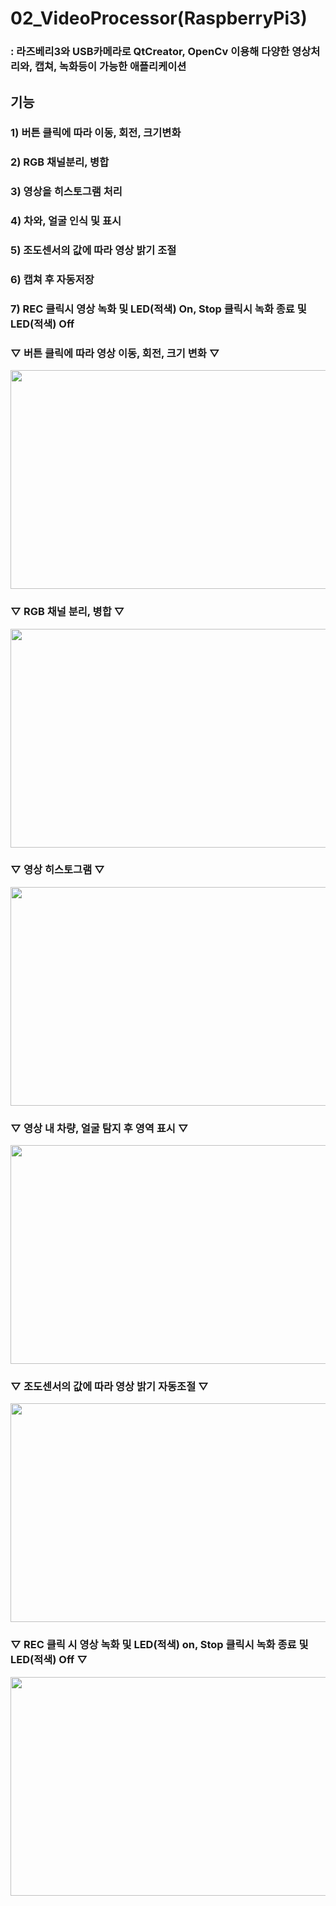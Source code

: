 # 02_VideoProcessor(RaspberryPi3) 
### : 라즈베리3와 USB카메라로 QtCreator, OpenCv 이용해 다양한 영상처리와, 캡쳐, 녹화등이 가능한 애플리케이션

## 기능
### 1) 버튼 클릭에 따라 이동, 회전, 크기변화
### 2) RGB 채널분리, 병합
### 3) 영상을 히스토그램 처리
### 4) 차와, 얼굴 인식 및 표시
### 5) 조도센서의 값에 따라 영상 밝기 조절 
### 6) 캡쳐 후 자동저장
### 7) REC 클릭시 영상 녹화 및 LED(적색) On, Stop 클릭시 녹화 종료 및 LED(적색) Off

### ▽ 버튼 클릭에 따라 영상 이동, 회전, 크기 변화 ▽
<img src=https://user-images.githubusercontent.com/59903316/97514628-90e9cc80-19d2-11eb-8ded-92d2e143c164.gif width="550" height="350">

### ▽ RGB 채널 분리, 병합 ▽
<img src=https://user-images.githubusercontent.com/59903316/97514644-9b0bcb00-19d2-11eb-8ad9-8c05fa8dacbe.gif width="550" height="350">

### ▽ 영상 히스토그램 ▽
<img src=https://user-images.githubusercontent.com/59903316/97514651-9fd07f00-19d2-11eb-83a0-fbb39e2c27f7.gif width="550" height="350">

### ▽ 영상 내 차량, 얼굴 탐지 후 영역 표시 ▽
<img src=https://user-images.githubusercontent.com/59903316/97514655-a3fc9c80-19d2-11eb-9585-b4f4caf1ccf2.gif width="550" height="350">

### ▽ 조도센서의 값에 따라 영상 밝기 자동조절 ▽
<img src=https://user-images.githubusercontent.com/59903316/97514667-ab23aa80-19d2-11eb-89b4-2614c3a77667.gif width="550" height="350">

### ▽ REC 클릭 시 영상 녹화 및 LED(적색) on, Stop 클릭시 녹화 종료 및 LED(적색) Off ▽
<img src=https://user-images.githubusercontent.com/59903316/97514870-21281180-19d3-11eb-9099-c3ecab7f6220.gif width="550" height="350">

